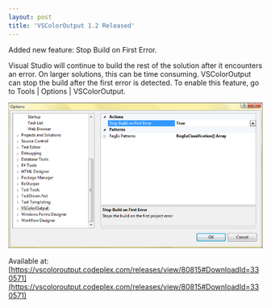 ```yaml
---
layout: post
title: 'VSColorOutput 1.2 Released'
---
```

Added new feature: Stop Build on First Error.

Visual Studio will continue to build the rest of the solution after it encounters an error. On larger solutions, this can be time consuming. VSColorOutput can stop the build after the first error is detected. To enable this feature, go to Tools | Options | VSColorOutput.

![image](/cdn/images/blog/VSColorOput-1.2-Released_F565/image.png)

Available at: [https://vscoloroutput.codeplex.com/releases/view/80815#DownloadId=330571](https://vscoloroutput.codeplex.com/releases/view/80815#DownloadId=330571)
